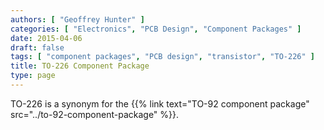 ```yaml
---
authors: [ "Geoffrey Hunter" ]
categories: [ "Electronics", "PCB Design", "Component Packages" ]
date: 2015-04-06
draft: false
tags: [ "component packages", "PCB design", "transistor", "TO-226" ]
title: TO-226 Component Package
type: page
---
```


TO-226 is a synonym for the {{% link text="TO-92 component package" src="../to-92-component-package" %}}.

